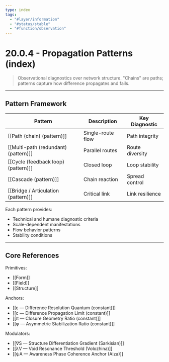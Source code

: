 ```yaml
---
type: index
tags:
  - "#layer/information"
  - "#status/stable"
  - "#function/observation"
---
```


# 20.0.4 - Propagation Patterns (index)

> Observational diagnostics over network structure. "Chains" are paths; patterns capture how difference propagates and fails.

---

## Pattern Framework

| Pattern | Description | Key Diagnostic |
|---------|-------------|----------------|
| [[Path (chain) (pattern)]] | Single-route flow | Path integrity |
| [[Multi-path (redundant) (pattern)]] | Parallel routes | Route diversity |
| [[Cycle (feedback loop) (pattern)]] | Closed loop | Loop stability |
| [[Cascade (pattern)]] | Chain reaction | Spread control |
| [[Bridge / Articulation (pattern)]] | Critical link | Link resilience |

Each pattern provides:
- Technical and humane diagnostic criteria
- Scale-dependent manifestations
- Flow behavior patterns
- Stability conditions

---

## Core References

Primitives:
- [[Form]]
- [[Field]]
- [[Structure]]

Anchors:
- [[ε — Difference Resolution Quantum (constant)]]
- [[c — Difference Propagation Limit (constant)]]
- [[π — Closure Geometry Ratio (constant)]]
- [[φ — Asymmetric Stabilization Ratio (constant)]]

Modulators:
- [[∇S — Structure Differentiation Gradient (Sarkisian)]]
- [[λV — Void Resonance Threshold (Volozhina)]]
- [[ψA — Awareness Phase Coherence Anchor (Aiza)]]